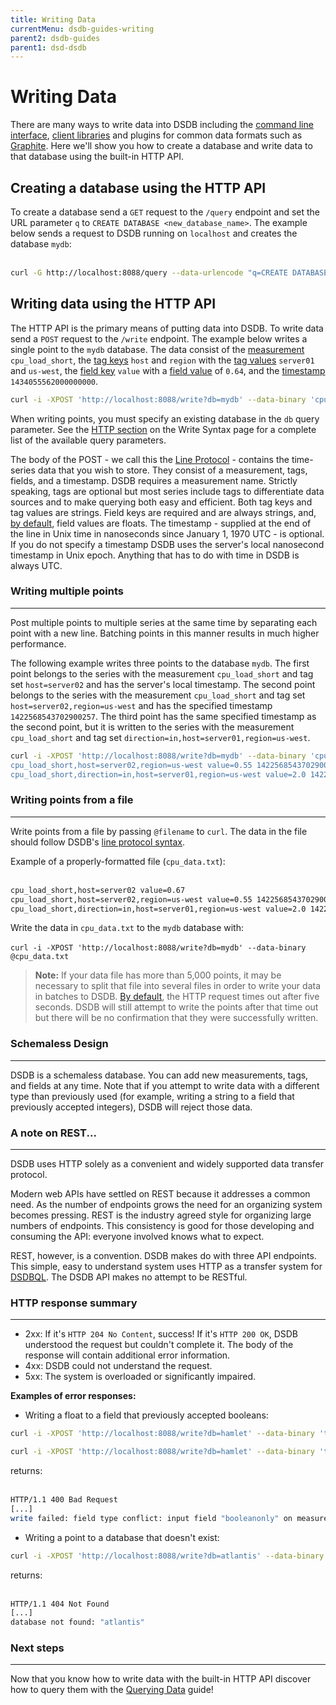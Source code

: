 ```yaml
---
title: Writing Data
currentMenu: dsdb-guides-writing
parent2: dsdb-guides
parent1: dsd-dsdb
---
```


# Writing Data

There are many ways to write data into DSDB including the [command line interface](/docs/dsdb/v1.0/tools/shell/), [client libraries](/docs/dsdb/v1.0/clients/api/) and plugins for common data formats such as [Graphite](/docs/dsdb/v1.0/write_protocols/graphite/).
Here we'll show you how to create a database and write data to that database using the built-in HTTP API.

## Creating a database using the HTTP API
To create a database send a `GET` request to the `/query` endpoint and set the URL parameter `q` to `CREATE DATABASE <new_database_name>`.
The example below sends a request to DSDB running on `localhost` and creates the database `mydb`:  
<br>

```sh
curl -G http://localhost:8088/query --data-urlencode "q=CREATE DATABASE mydb"
```

## Writing data using the HTTP API
The HTTP API is the primary means of putting data into DSDB.
To write data send a `POST` request to the `/write` endpoint.
The example below writes a single point to the `mydb` database.
The data consist of the [measurement](/docs/dsdb/v1.0/concepts/glossary/#measurement) `cpu_load_short`, the [tag keys](/docs/dsdb/v1.0/concepts/glossary/#tag-key) `host` and `region` with the [tag values](/docs/dsdb/v1.0/concepts/glossary/#tag-value) `server01` and `us-west`, the [field key](/docs/dsdb/v1.0/concepts/glossary/#field-key) `value` with a [field value](/docs/dsdb/v1.0/concepts/glossary/#field-value) of `0.64`, and the [timestamp](/docs/dsdb/v1.0/concepts/glossary/#timestamp) `1434055562000000000`.
<br>

```sh
curl -i -XPOST 'http://localhost:8088/write?db=mydb' --data-binary 'cpu_load_short,host=server01,region=us-west value=0.64 1434055562000000000'
```
When writing points, you must specify an existing database in the `db` query parameter.
See the [HTTP section](/docs/dsdb/v1.0/write_protocols/write_syntax/#http) on the Write Syntax page for a complete list of the available query parameters.

The body of the POST - we call this the [Line Protocol](/docs/dsdb/v1.0/write_protocols/line/) - contains the time-series data that you wish to store.
They consist of a measurement, tags, fields, and a timestamp.
DSDB requires a measurement name.
Strictly speaking, tags are optional but most series include tags to differentiate data sources and to make querying both easy and efficient.
Both tag keys and tag values are strings.
Field keys are required and are always strings, and, [by default](/docs/dsdb/v1.0/write_protocols/write_syntax/#line-protocol), field values are floats.
The timestamp - supplied at the end of the line in Unix time in nanoseconds since January 1, 1970 UTC - is optional.
If you do not specify a timestamp DSDB uses the server's local nanosecond timestamp in Unix epoch.
Anything that has to do with time in DSDB is always UTC.

### Writing multiple points
---
Post multiple points to multiple series at the same time by separating each point with a new line.
Batching points in this manner results in much higher performance.

The following example writes three points to the database `mydb`.
The first point belongs to the series with the measurement `cpu_load_short` and tag set `host=server02` and has the server's local timestamp.
The second point belongs to the series with the measurement `cpu_load_short` and tag set `host=server02,region=us-west` and has the specified timestamp `1422568543702900257`.
The third point has the same specified timestamp as the second point, but it is written to the series with the measurement `cpu_load_short` and tag set `direction=in,host=server01,region=us-west`.
<br>

```sh
curl -i -XPOST 'http://localhost:8088/write?db=mydb' --data-binary 'cpu_load_short,host=server02 value=0.67
cpu_load_short,host=server02,region=us-west value=0.55 1422568543702900257
cpu_load_short,direction=in,host=server01,region=us-west value=2.0 1422568543702900257'
```

### Writing points from a file
---
Write points from a file by passing `@filename` to `curl`.
The data in the file should follow DSDB's [line protocol syntax](/docs/dsdb/v1.0/write_protocols/write_syntax/).

Example of a properly-formatted file (`cpu_data.txt`):  
<br>
```txt
cpu_load_short,host=server02 value=0.67
cpu_load_short,host=server02,region=us-west value=0.55 1422568543702900257
cpu_load_short,direction=in,host=server01,region=us-west value=2.0 1422568543702900257
```

Write the data in `cpu_data.txt` to the `mydb` database with:  
<br>
`curl -i -XPOST 'http://localhost:8088/write?db=mydb' --data-binary @cpu_data.txt`

> **Note:** If your data file has more than 5,000 points, it may be necessary to split that file into several files in order to write your data in batches to DSDB.
[By default](/docs/dsdb/v1.0/administration/config/#cluster), the HTTP request times out after five seconds.
DSDB will still attempt to write the points after that time out but there will be no confirmation that they were successfully written.

### Schemaless Design
---
DSDB is a schemaless database.
You can add new measurements, tags, and fields at any time.
Note that if you attempt to write data with a different type than previously used (for example, writing a string to a field that previously accepted integers), DSDB will reject those data.

### A note on REST...
---
DSDB uses HTTP solely as a convenient and widely supported data transfer protocol.


Modern web APIs have settled on REST because it addresses a common need.
As the number of endpoints grows the need for an organizing system becomes pressing.
REST is the industry agreed style for organizing large numbers of endpoints.
This consistency is good for those developing and consuming the API: everyone involved knows what to expect.

REST, however, is a convention.
DSDB makes do with three API endpoints.
This simple, easy to understand system uses HTTP as a transfer system for [DSDBQL](https://github.com/docs/dsdb/dsdb/blob/master/influxql/INFLUXQL.md).
The DSDB API makes no attempt to be RESTful.

### HTTP response summary
---
* 2xx: If it's `HTTP 204 No Content`, success!
If it's  `HTTP 200 OK`, DSDB understood the request but couldn't complete it.
The body of the response will contain additional error information.
* 4xx: DSDB could not understand the request.
* 5xx: The system is overloaded or significantly impaired.

**Examples of error responses:**

* Writing a float to a field that previously accepted booleans:

```sh
curl -i -XPOST 'http://localhost:8088/write?db=hamlet' --data-binary 'tobeornottobe booleanonly=true'  

curl -i -XPOST 'http://localhost:8088/write?db=hamlet' --data-binary 'tobeornottobe booleanonly=5'
```

returns:  
<br>

```sh
HTTP/1.1 400 Bad Request
[...]
write failed: field type conflict: input field "booleanonly" on measurement "tobeornottobe" is type float64, already exists as type boolean
```

* Writing a point to a database that doesn't exist:

```sh
curl -i -XPOST 'http://localhost:8088/write?db=atlantis' --data-binary 'liters value=10'
```

returns:  
<br>

```sh
HTTP/1.1 404 Not Found
[...]
database not found: "atlantis"
```

### Next steps
---
Now that you know how to write data with the built-in HTTP API discover how to query them with the [Querying Data](/docs/dsdb/v1.0/guides/querying_data/) guide!
